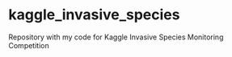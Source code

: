 # kaggle_invasive_species
Repository with my code for Kaggle Invasive Species Monitoring Competition
